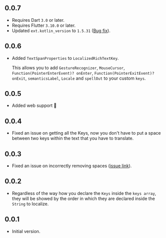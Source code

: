 ## 0.0.7

- Requires Dart `3.0` or later.
- Requires Flutter `3.10.0` or later.
- Updated `ext.kotlin_version` to `1.5.31` ([Bug fix](https://github.com/LaTrita97/localized_rich_text/issues/5)).

## 0.0.6

- Added `TextSpanProperties` to `LocalizedRichTextKey`.

  This allows you to add `GestureRecognizer`, `MouseCursor`, `Function(PointerEnterEvent)? onEnter`, `Function(PointerExitEvent)? onExit`, `semanticsLabel`, `Locale` and `spellOut` to your custom `keys`.

## 0.0.5

- Added web support 🎉

## 0.0.4

- Fixed an issue on getting all the Keys, now you don't have to put a space between two keys within the text that you have to translate.

## 0.0.3

- Fixed an issue on incorrectly removing spaces ([issue link](https://github.com/LaTrita97/localized_rich_text/issues/2)).

## 0.0.2

- Regardless of the way how you declare the `Keys` inside the `keys array`, they will be showed by the order in which they are declared inside the `String` to localize.

## 0.0.1

- Initial version.
